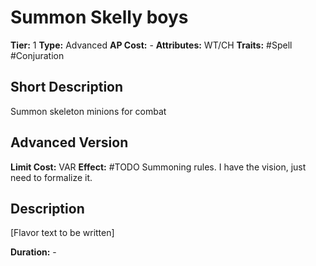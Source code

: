 # Summon Skelly boys

**Tier:** 1
**Type:** Advanced
**AP Cost:** -
**Attributes:** WT/CH
**Traits:** #Spell #Conjuration

## Short Description
Summon skeleton minions for combat

## Advanced Version
**Limit Cost:** VAR
**Effect:** #TODO Summoning rules. I have the vision, just need to formalize it.

## Description
[Flavor text to be written]

**Duration:** -